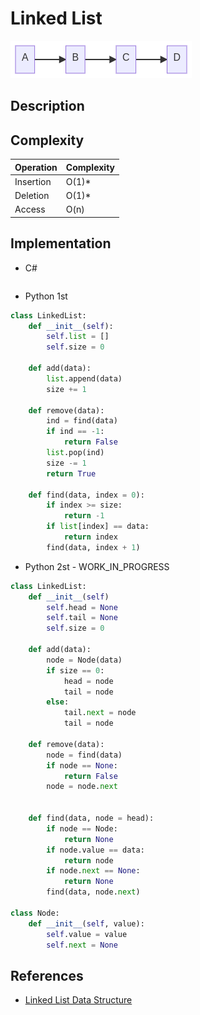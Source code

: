 # Linked List

![Linked List](../../Assets/images/linked-list-diagram-1.png)

## Description

## Complexity

| Operation | Complexity |
|-----------|------------|
| Insertion |     O(1)*  |
| Deletion  |     O(1)*  |
| Access    |     O(n)   |

## Implementation

- C#  

```c#

```

- Python 1st

```python
class LinkedList:
    def __init__(self):
        self.list = []
        self.size = 0
    
    def add(data):
        list.append(data)
        size += 1
    
    def remove(data):
        ind = find(data)
        if ind == -1:
            return False
        list.pop(ind)
        size -= 1
        return True
    
    def find(data, index = 0):
        if index >= size:
            return -1
        if list[index] == data:
            return index
        find(data, index + 1)
```

- Python 2st - WORK_IN_PROGRESS

```python
class LinkedList:
    def __init__(self)
        self.head = None
        self.tail = None
        self.size = 0
    
    def add(data):
        node = Node(data)
        if size == 0:
            head = node
            tail = node
        else:
            tail.next = node
            tail = node

    def remove(data):
        node = find(data)
        if node == None:
            return False
        node = node.next


    def find(data, node = head):
        if node == Node:
            return None
        if node.value == data:
            return node
        if node.next == None:
            return None
        find(data, node.next)

class Node:
    def __init__(self, value):
        self.value = value
        self.next = None
```

## References

- [Linked List Data Structure](https://www.geeksforgeeks.org/data-structures/linked-list/)  
